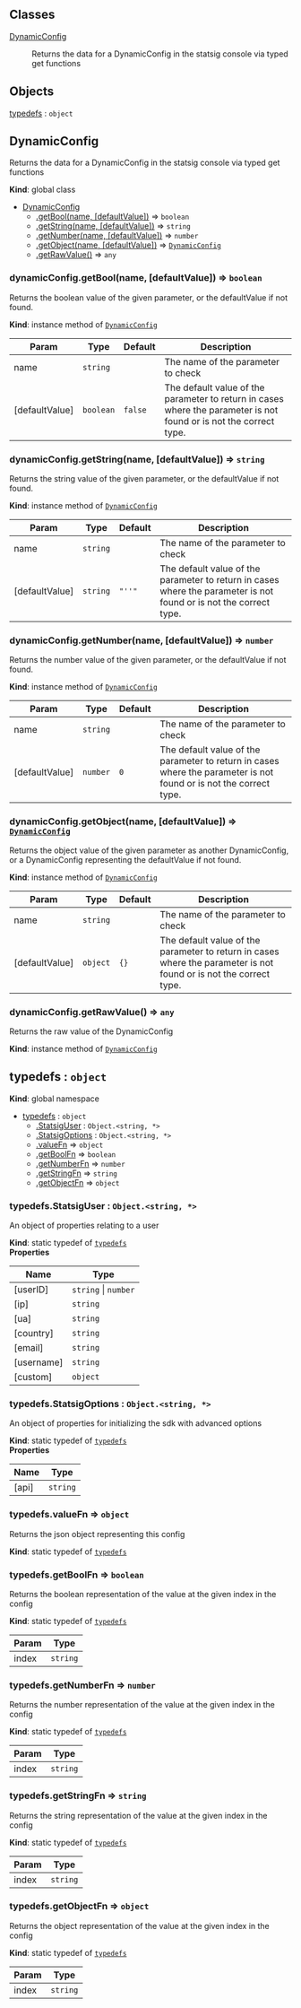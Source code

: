 ## Classes

<dl>
<dt><a href="#DynamicConfig">DynamicConfig</a></dt>
<dd><p>Returns the data for a DynamicConfig in the statsig console via typed get functions</p>
</dd>
</dl>

## Objects

<dl>
<dt><a href="#typedefs">typedefs</a> : <code>object</code></dt>
<dd></dd>
</dl>

<a name="DynamicConfig"></a>

## DynamicConfig
Returns the data for a DynamicConfig in the statsig console via typed get functions

**Kind**: global class  

* [DynamicConfig](#DynamicConfig)
    * [.getBool(name, [defaultValue])](#DynamicConfig+getBool) ⇒ <code>boolean</code>
    * [.getString(name, [defaultValue])](#DynamicConfig+getString) ⇒ <code>string</code>
    * [.getNumber(name, [defaultValue])](#DynamicConfig+getNumber) ⇒ <code>number</code>
    * [.getObject(name, [defaultValue])](#DynamicConfig+getObject) ⇒ [<code>DynamicConfig</code>](#DynamicConfig)
    * [.getRawValue()](#DynamicConfig+getRawValue) ⇒ <code>any</code>

<a name="DynamicConfig+getBool"></a>

### dynamicConfig.getBool(name, [defaultValue]) ⇒ <code>boolean</code>
Returns the boolean value of the given parameter, or the defaultValue if not found.

**Kind**: instance method of [<code>DynamicConfig</code>](#DynamicConfig)  

| Param | Type | Default | Description |
| --- | --- | --- | --- |
| name | <code>string</code> |  | The name of the parameter to check |
| [defaultValue] | <code>boolean</code> | <code>false</code> | The default value of the parameter to return in cases where the parameter is not found or is not the correct type. |

<a name="DynamicConfig+getString"></a>

### dynamicConfig.getString(name, [defaultValue]) ⇒ <code>string</code>
Returns the string value of the given parameter, or the defaultValue if not found.

**Kind**: instance method of [<code>DynamicConfig</code>](#DynamicConfig)  

| Param | Type | Default | Description |
| --- | --- | --- | --- |
| name | <code>string</code> |  | The name of the parameter to check |
| [defaultValue] | <code>string</code> | <code>&quot;&#x27;&#x27;&quot;</code> | The default value of the parameter to return in cases where the parameter is not found or is not the correct type. |

<a name="DynamicConfig+getNumber"></a>

### dynamicConfig.getNumber(name, [defaultValue]) ⇒ <code>number</code>
Returns the number value of the given parameter, or the defaultValue if not found.

**Kind**: instance method of [<code>DynamicConfig</code>](#DynamicConfig)  

| Param | Type | Default | Description |
| --- | --- | --- | --- |
| name | <code>string</code> |  | The name of the parameter to check |
| [defaultValue] | <code>number</code> | <code>0</code> | The default value of the parameter to return in cases where the parameter is not found or is not the correct type. |

<a name="DynamicConfig+getObject"></a>

### dynamicConfig.getObject(name, [defaultValue]) ⇒ [<code>DynamicConfig</code>](#DynamicConfig)
Returns the object value of the given parameter as another DynamicConfig, or a DynamicConfig representing the defaultValue if not found.

**Kind**: instance method of [<code>DynamicConfig</code>](#DynamicConfig)  

| Param | Type | Default | Description |
| --- | --- | --- | --- |
| name | <code>string</code> |  | The name of the parameter to check |
| [defaultValue] | <code>object</code> | <code>{}</code> | The default value of the parameter to return in cases where the parameter is not found or is not the correct type. |

<a name="DynamicConfig+getRawValue"></a>

### dynamicConfig.getRawValue() ⇒ <code>any</code>
Returns the raw value of the DynamicConfig

**Kind**: instance method of [<code>DynamicConfig</code>](#DynamicConfig)  
<a name="typedefs"></a>

## typedefs : <code>object</code>
**Kind**: global namespace  

* [typedefs](#typedefs) : <code>object</code>
    * [.StatsigUser](#typedefs.StatsigUser) : <code>Object.&lt;string, \*&gt;</code>
    * [.StatsigOptions](#typedefs.StatsigOptions) : <code>Object.&lt;string, \*&gt;</code>
    * [.valueFn](#typedefs.valueFn) ⇒ <code>object</code>
    * [.getBoolFn](#typedefs.getBoolFn) ⇒ <code>boolean</code>
    * [.getNumberFn](#typedefs.getNumberFn) ⇒ <code>number</code>
    * [.getStringFn](#typedefs.getStringFn) ⇒ <code>string</code>
    * [.getObjectFn](#typedefs.getObjectFn) ⇒ <code>object</code>

<a name="typedefs.StatsigUser"></a>

### typedefs.StatsigUser : <code>Object.&lt;string, \*&gt;</code>
An object of properties relating to a user

**Kind**: static typedef of [<code>typedefs</code>](#typedefs)  
**Properties**

| Name | Type |
| --- | --- |
| [userID] | <code>string</code> \| <code>number</code> | 
| [ip] | <code>string</code> | 
| [ua] | <code>string</code> | 
| [country] | <code>string</code> | 
| [email] | <code>string</code> | 
| [username] | <code>string</code> | 
| [custom] | <code>object</code> | 

<a name="typedefs.StatsigOptions"></a>

### typedefs.StatsigOptions : <code>Object.&lt;string, \*&gt;</code>
An object of properties for initializing the sdk with advanced options

**Kind**: static typedef of [<code>typedefs</code>](#typedefs)  
**Properties**

| Name | Type |
| --- | --- |
| [api] | <code>string</code> | 

<a name="typedefs.valueFn"></a>

### typedefs.valueFn ⇒ <code>object</code>
Returns the json object representing this config

**Kind**: static typedef of [<code>typedefs</code>](#typedefs)  
<a name="typedefs.getBoolFn"></a>

### typedefs.getBoolFn ⇒ <code>boolean</code>
Returns the boolean representation of the value at the given index in the config

**Kind**: static typedef of [<code>typedefs</code>](#typedefs)  

| Param | Type |
| --- | --- |
| index | <code>string</code> | 

<a name="typedefs.getNumberFn"></a>

### typedefs.getNumberFn ⇒ <code>number</code>
Returns the number representation of the value at the given index in the config

**Kind**: static typedef of [<code>typedefs</code>](#typedefs)  

| Param | Type |
| --- | --- |
| index | <code>string</code> | 

<a name="typedefs.getStringFn"></a>

### typedefs.getStringFn ⇒ <code>string</code>
Returns the string representation of the value at the given index in the config

**Kind**: static typedef of [<code>typedefs</code>](#typedefs)  

| Param | Type |
| --- | --- |
| index | <code>string</code> | 

<a name="typedefs.getObjectFn"></a>

### typedefs.getObjectFn ⇒ <code>object</code>
Returns the object representation of the value at the given index in the config

**Kind**: static typedef of [<code>typedefs</code>](#typedefs)  

| Param | Type |
| --- | --- |
| index | <code>string</code> | 


